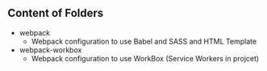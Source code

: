 ## Content of Folders
- webpack
    - Webpack configuration to use Babel and SASS and HTML Template
- webpack-workbox
    - Webpack configuration to use WorkBox (Service Workers in projcet)